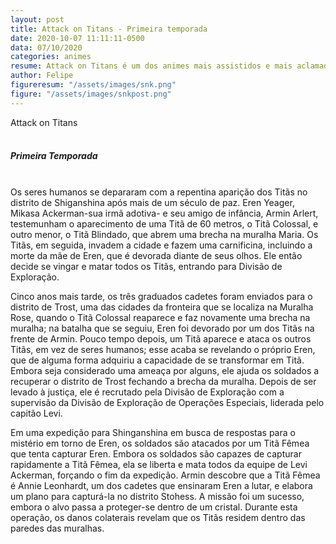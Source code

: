 ```yaml
---
layout: post
title: Attack on Titans - Primeira temporada
date: 2020-10-07 11:11:11-0500
data: 07/10/2020
categories: animes
resume: Attack on Titans é um dos animes mais assistidos e mais aclamados pelo público, consta em segundo lugar no ranking de populardade do "myanimelist.net". Vamos desvendar a história do trio Eren, Mikasa e Armin nesse mundo repleto de titãs e humanos.  
author: Felipe
figureresum: "/assets/images/snk.png"
figure: "/assets/images/snkpost.png"
---
```

<div class="titulo">
Attack on Titans
</div>
<br>
<h5>Primeira Temporada </h5>
<br>
Os seres humanos se depararam com a repentina aparição dos Titãs no distrito de Shiganshina após mais de um século de paz. Eren Yeager, Mikasa Ackerman-sua irmã adotiva- e seu amigo de infância, Armin Arlert, testemunham o aparecimento de uma Titã de 60 metros, o Titã Colossal, e outro menor, o Titã Blindado, que abrem uma brecha na muralha Maria. Os Titãs, em seguida, invadem a cidade e fazem uma carnificina, incluindo a morte da mãe de Eren, que é devorada diante de seus olhos. Ele então decide se vingar e matar todos os Titãs, entrando para Divisão de Exploração.

Cinco anos mais tarde, os três graduados cadetes foram enviados para o distrito de Trost, uma das cidades da fronteira que se localiza na Muralha Rose, quando o Titã Colossal reaparece e faz novamente uma brecha na muralha; na batalha que se seguiu, Eren foi devorado por um dos Titãs na frente de Armin. Pouco tempo depois, um Titã aparece e ataca os outros Titãs, em vez de seres humanos; esse acaba se revelando o próprio Eren, que de alguma forma adquiriu a capacidade de se transformar em Titã. Embora seja considerado uma ameaça por alguns, ele ajuda os soldados a recuperar o distrito de Trost fechando a brecha da muralha. Depois de ser levado à justiça, ele é recrutado pela Divisão de Exploração com a supervisão da Divisão de Exploração de Operações Especiais, liderada pelo capitão Levi.

Em uma expedição para Shinganshina em busca de respostas para o mistério em torno de Eren, os soldados são atacados por um Titã Fêmea que tenta capturar Eren. Embora os soldados são capazes de capturar rapidamente a Titã Fêmea, ela se liberta e mata todos da equipe de Levi Ackerman, forçando o fim da expedição. Armin descobre que a Titã Fêmea é Annie Leonhardt, um dos cadetes que ensinaram Eren a lutar, e elabora um plano para capturá-la no distrito Stohess. A missão foi um sucesso, embora o alvo passa a proteger-se dentro de um cristal. Durante esta operação, os danos colaterais revelam que os Titãs residem dentro das paredes das muralhas.